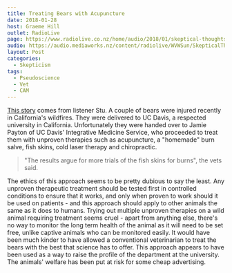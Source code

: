 ```yaml
---
title: Treating Bears with Acupuncture
date: 2018-01-28
host: Graeme Hill
outlet: RadioLive
page: https://www.radiolive.co.nz/home/audio/2018/01/skeptical-thoughts-with-mark-honeychurch0.html
audio: https://audio.mediaworks.nz/content/radiolive/WVWSun/SkepticalThoughts28_01_18.mp3
layout: Post
categories:
  - Skepticism
tags:
  - Pseudoscience
  - Vet
  - CAM
---
```


[This story](http://abcnews.go.com/Technology/wireStory/bears-burned-california-wildfires-holistic-pain-52591990) comes from listener Stu. A couple of bears were injured recently in California's wildfires. They were delivered to UC Davis, a respected university in California. Unfortunately they were handed over to Jamie Payton of UC Davis' Integrative Medicine Service, who proceeded to treat them with unproven therapies such as acupuncture, a "homemade" burn salve, fish skins, cold laser therapy and chiropractic.

<!-- more -->

> "The results argue for more trials of the fish skins for burns", the vets said.

The ethics of this approach seems to be pretty dubious to say the least. Any unproven therapeutic treatment should be tested first in controlled conditions to ensure that it works, and only when proven to work should it be used on patients - and this approach should apply to other animals the same as it does to humans. Trying out multiple unproven therapies on a wild animal requiring treatment seems cruel - apart from anything else, there's no way to monitor the long term health of the animal as it will need to be set free, unlike captive animals who can be monitored easily. It would have been much kinder to have allowed a conventional veterinarian to treat the bears with the best that science has to offer. This approach appears to have been used as a way to raise the profile of the department at the university. The animals' welfare has been put at risk for some cheap advertising.
